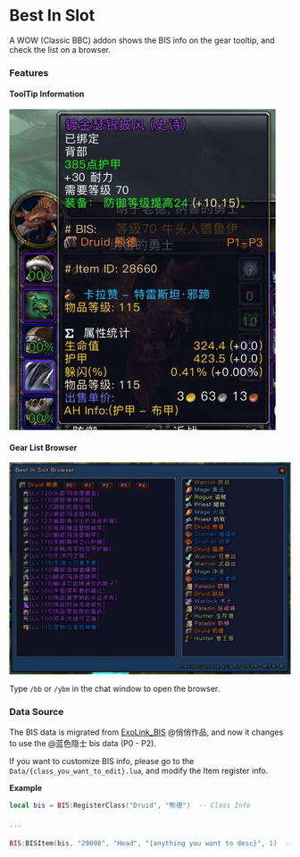 # Best In Slot

A WOW (Classic BBC) addon shows the BIS info on the gear tooltip, and check the list on a browser.

### Features
#### ToolTip Information

![Tooltip](ReadmeAssets/screenshot_1.jpg)

#### Gear List Browser

![Browser](ReadmeAssets/screenshot_2.jpg)

Type `/bb` or `/ybm` in the chat window to open the browser.

### Data Source

The BIS data is migrated from [ExoLink_BIS](https://bbs.nga.cn/read.php?tid=27318411&rand=250) @俏俏作品, and now it changes to use the @蓝色隐士 bis data (P0 - P2).

If you want to customize BIS info, please go to the `Data/{class_you_want_to_edit}.lua`, and modify the Item register info.

**Example**
```lua
local bis = BIS:RegisterClass("Druid", "熊德")  -- Class Info

...

BIS:BISItem(bis, "29098", "Head", "{anything you want to desc}", 1)  -- Item info
```
